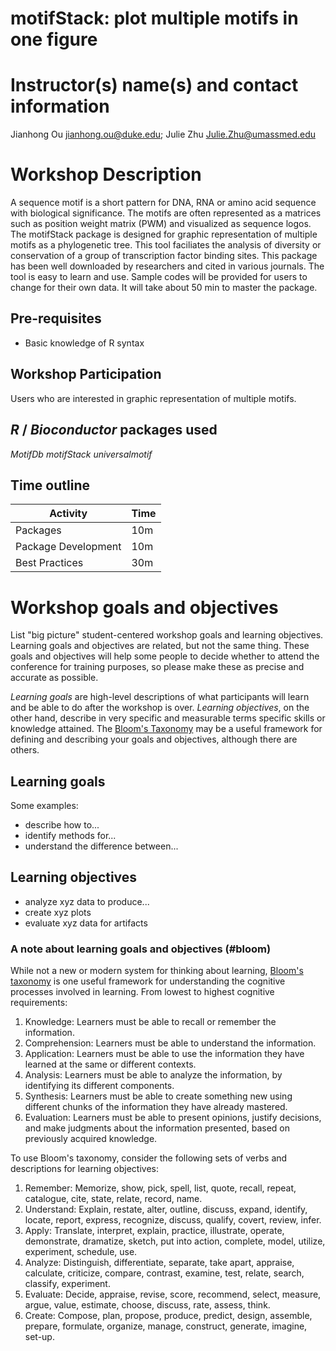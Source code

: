 # motifStack: plot multiple motifs in one figure

# Instructor(s) name(s) and contact information

Jianhong Ou <jianhong.ou@duke.edu>; Julie Zhu <Julie.Zhu@umassmed.edu>

# Workshop Description

A sequence motif is a short pattern for DNA, RNA or amino acid sequence with biological significance.
The motifs are often represented as a matrices such as position weight matrix (PWM) and visualized as sequence logos.
The motifStack package is designed for graphic representation of multiple motifs as a phylogenetic tree.
This tool faciliates the analysis of diversity or conservation of a group of transcription factor binding sites.
This package has been well downloaded by researchers and cited in various journals. 
The tool is easy to learn and use. Sample codes will be provided for users to change for their own data. 
It will take about 50 min to master the package.

## Pre-requisites

* Basic knowledge of R syntax

## Workshop Participation

Users who are interested in graphic representation of multiple motifs.

## _R_ / _Bioconductor_ packages used

_MotifDb_
_motifStack_
_universalmotif_

## Time outline

| Activity                     | Time |
|------------------------------|------|
| Packages                     | 10m  |
| Package Development          | 10m  |
| Best Practices               | 30m  |

# Workshop goals and objectives

List "big picture" student-centered workshop goals and learning
objectives. Learning goals and objectives are related, but not the
same thing. These goals and objectives will help some people to decide
whether to attend the conference for training purposes, so please make
these as precise and accurate as possible.

*Learning goals* are high-level descriptions of what
participants will learn and be able to do after the workshop is
over. *Learning objectives*, on the other hand, describe in very
specific and measurable terms specific skills or knowledge
attained. The [Bloom's Taxonomy](#bloom) may be a useful framework
for defining and describing your goals and objectives, although there
are others.

## Learning goals

Some examples:

* describe how to...
* identify methods for...
* understand the difference between...

## Learning objectives

* analyze xyz data to produce...
* create xyz plots
* evaluate xyz data for artifacts

### A note about learning goals and objectives (#bloom)

While not a new or modern system for thinking about learning,
[Bloom's taxonomy][1] is one useful framework for understanding the
cognitive processes involved in learning. From lowest to highest
cognitive requirements:

1. Knowledge: Learners must be able to recall or remember the
   information.
2. Comprehension: Learners must be able to understand the information.
3. Application: Learners must be able to use the information they have
   learned at the same or different contexts.
4. Analysis: Learners must be able to analyze the information, by
   identifying its different components.
5. Synthesis: Learners must be able to create something new using
   different chunks of the information they have already mastered.
6. Evaluation: Learners must be able to present opinions, justify
   decisions, and make judgments about the information presented,
   based on previously acquired knowledge.

To use Bloom's taxonomy, consider the following sets of verbs and
descriptions for learning objectives:

1. Remember: Memorize, show, pick, spell, list, quote, recall, repeat,
   catalogue, cite, state, relate, record, name.
2. Understand: Explain, restate, alter, outline, discuss, expand,
   identify, locate, report, express, recognize, discuss, qualify,
   covert, review, infer.
3. Apply: Translate, interpret, explain, practice, illustrate,
   operate, demonstrate, dramatize, sketch, put into action, complete,
   model, utilize, experiment, schedule, use.
4. Analyze: Distinguish, differentiate, separate, take apart,
   appraise, calculate, criticize, compare, contrast, examine, test,
   relate, search, classify, experiment.
5. Evaluate: Decide, appraise, revise, score, recommend, select,
   measure, argue, value, estimate, choose, discuss, rate, assess,
   think.
6. Create: Compose, plan, propose, produce, predict, design, assemble,
   prepare, formulate, organize, manage, construct, generate, imagine,
   set-up.

[1]: https://cft.vanderbilt.edu/guides-sub-pages/blooms-taxonomy/ "Bloom's Taxonomy"
